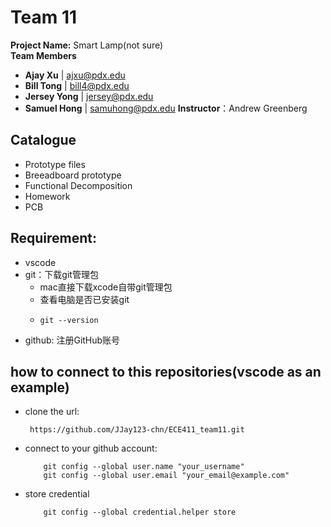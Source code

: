 # Team 11
**Project Name:** Smart Lamp(not sure)  
**Team Members**
- **Ajay Xu** | [ajxu@pdx.edu](mailto:ajxu@pdx.edu)
- **Bill Tong** | [bill4@pdx.edu](mailto:bill4@pdx.edu)
- **Jersey Yong** | [jersey@pdx.edu](mailto:jersey@pdx.edu)
- **Samuel Hong** | [samuhong@pdx.edu](mailto:samuhong@pdx.edu)
**Instructor**：Andrew Greenberg

## Catalogue
- Prototype files
- Breeadboard prototype
- Functional Decomposition
- Homework
- PCB

## Requirement: 
- vscode 
- git：下载git管理包
  - mac直接下载xcode自带git管理包
  - 查看电脑是否已安装git
  -     git --version
- github: 注册GitHub账号

## how to connect to this repositories(vscode as an example)
- clone the url:  

       https://github.com/JJay123-chn/ECE411_team11.git
- connect to your github account:  
  
          git config --global user.name "your_username"  
          git config --global user.email "your_email@example.com"  
- store credential  
  
          git config --global credential.helper store




